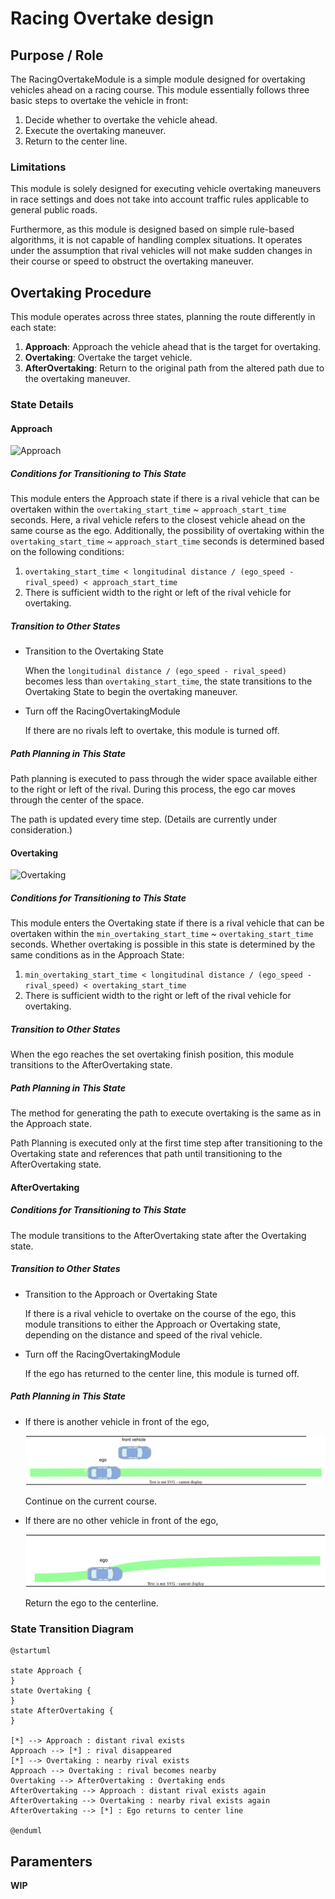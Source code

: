 # Racing Overtake design

## Purpose / Role

The RacingOvertakeModule is a simple module designed for overtaking vehicles ahead on a racing course. This module essentially follows three basic steps to overtake the vehicle in front:

1. Decide whether to overtake the vehicle ahead.
2. Execute the overtaking maneuver.
3. Return to the center line.

### Limitations

This module is solely designed for executing vehicle overtaking maneuvers in race settings and does not take into account traffic rules applicable to general public roads.

Furthermore, as this module is designed based on simple rule-based algorithms, it is not capable of handling complex situations. It operates under the assumption that rival vehicles will not make sudden changes in their course or speed to obstruct the overtaking maneuver.

## Overtaking Procedure

This module operates across three states, planning the route differently in each state:

1. **Approach**: Approach the vehicle ahead that is the target for overtaking.
2. **Overtaking**: Overtake the target vehicle.
3. **AfterOvertaking**: Return to the original path from the altered path due to the overtaking maneuver.

### State Details

#### Approach

![Approach](./images/approach.drawio.svg)

##### Conditions for Transitioning to This State

This module enters the Approach state if there is a rival vehicle that can be overtaken within the  `overtaking_start_time` ~ `approach_start_time` seconds. Here, a rival vehicle refers to the closest vehicle ahead on the same course as the ego. Additionally, the possibility of overtaking within the `overtaking_start_time` ~ `approach_start_time` seconds is determined based on the following conditions:

1. `overtaking_start_time < longitudinal distance / (ego_speed - rival_speed) < approach_start_time`
2. There is sufficient width to the right or left of the rival vehicle for overtaking.

##### Transition to Other States

- Transition to the Overtaking State

	When the `longitudinal distance / (ego_speed - rival_speed)` becomes less than `overtaking_start_time`, the state transitions to the Overtaking State to begin the overtaking maneuver.

- Turn off the RacingOvertakingModule

	If there are no rivals left to overtake, this module is turned off.

##### Path Planning in This State

Path planning is executed to pass through the wider space available either to the right or left of the rival. During this process, the ego car moves through the center of the space.

The path is updated every time step.
(Details are currently under consideration.)

#### Overtaking

![Overtaking](./images/overtaking.drawio.svg)

##### Conditions for Transitioning to This State

This module enters the Overtaking state if there is a rival vehicle that can be overtaken within the  `min_overtaking_start_time` ~ `overtaking_start_time` seconds. 
Whether overtaking is possible in this state is determined by the same conditions as in the Approach State:

1. `min_overtaking_start_time < longitudinal distance / (ego_speed - rival_speed) < overtaking_start_time`
2. There is sufficient width to the right or left of the rival vehicle for overtaking.

##### Transition to Other States

When the ego reaches the set overtaking finish position, this module transitions to the AfterOvertaking state.

##### Path Planning in This State

The method for generating the path to execute overtaking is the same as in the Approach state.

Path Planning is executed only at the first time step after transitioning to the Overtaking state and references that path until transitioning to the AfterOvertaking state.

#### AfterOvertaking

##### Conditions for Transitioning to This State

The module transitions to the AfterOvertaking state after the Overtaking state.

##### Transition to Other States

- Transition to the Approach or Overtaking State

	If there is a rival vehicle to overtake on the course of the ego, this module transitions to either the Approach or Overtaking state, depending on the distance and speed of the rival vehicle.
	
- Turn off the RacingOvertakingModule

	If the ego has returned to the center line, this module is turned off.

##### Path Planning in This State

- If there is another vehicle in front of the ego,

  ![AfterOvertaking1](./images/afterovertaking1.drawio.svg)

  Continue on the current course.

- If there are no other vehicle in front of the ego,

  ![AfterOvertaking2](./images/afterovertaking2.drawio.svg)

  Return the ego to the centerline.

### State Transition Diagram

```plantuml
@startuml

state Approach {
}
state Overtaking {
}
state AfterOvertaking {
}

[*] --> Approach : distant rival exists
Approach --> [*] : rival disappeared
[*] --> Overtaking : nearby rival exists
Approach --> Overtaking : rival becomes nearby
Overtaking --> AfterOvertaking : Overtaking ends
AfterOvertaking --> Approach : distant rival exists again
AfterOvertaking --> Overtaking : nearby rival exists again
AfterOvertaking --> [*] : Ego returns to center line

@enduml
```

## Paramenters

**WIP**